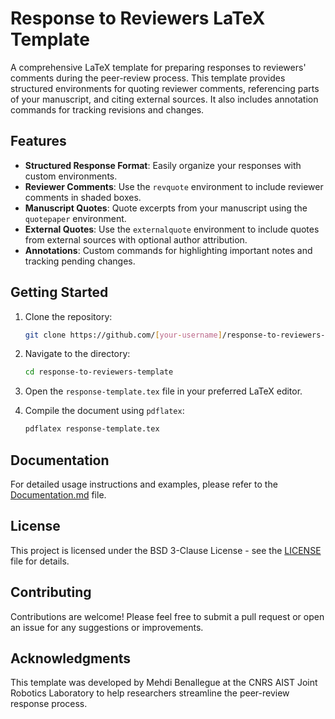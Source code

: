 # Response to Reviewers LaTeX Template

A comprehensive LaTeX template for preparing responses to reviewers' comments during the peer-review process. This template provides structured environments for quoting reviewer comments, referencing parts of your manuscript, and citing external sources. It also includes annotation commands for tracking revisions and changes.

## Features

- **Structured Response Format**: Easily organize your responses with custom environments.
- **Reviewer Comments**: Use the `revquote` environment to include reviewer comments in shaded boxes.
- **Manuscript Quotes**: Quote excerpts from your manuscript using the `quotepaper` environment.
- **External Quotes**: Use the `externalquote` environment to include quotes from external sources with optional author attribution.
- **Annotations**: Custom commands for highlighting important notes and tracking pending changes.

## Getting Started

1. Clone the repository:
   ```bash
   git clone https://github.com/[your-username]/response-to-reviewers-template.git
   ```

2. Navigate to the directory:
   ```bash
   cd response-to-reviewers-template
   ```

3. Open the `response-template.tex` file in your preferred LaTeX editor.

4. Compile the document using `pdflatex`:
   ```bash
   pdflatex response-template.tex
   ```

## Documentation

For detailed usage instructions and examples, please refer to the [Documentation.md](Documentation.md) file.

## License

This project is licensed under the BSD 3-Clause License - see the [LICENSE](LICENSE) file for details.

## Contributing

Contributions are welcome! Please feel free to submit a pull request or open an issue for any suggestions or improvements.

## Acknowledgments

This template was developed by Mehdi Benallegue at the CNRS AIST Joint Robotics Laboratory to help researchers streamline the peer-review response process.
